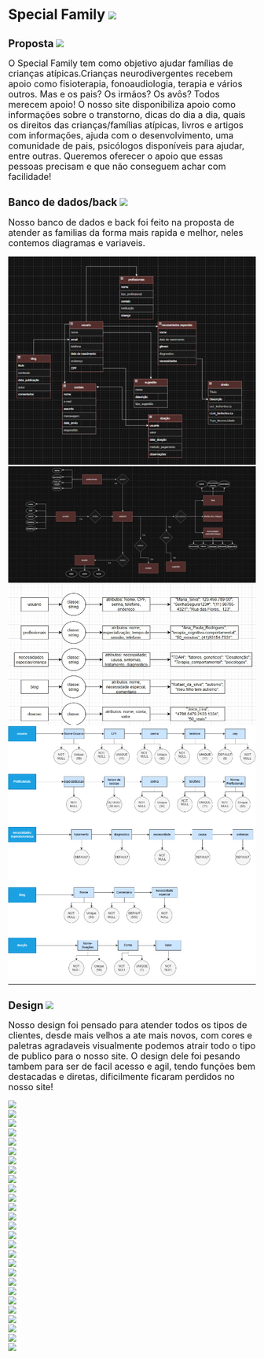 # Special Family  <img src="#logo" wight="20px" height="30px">

## Proposta  <img src="#logo" wight="20px" height="20px">
<div style="font-size: 18px;">
O Special Family tem como objetivo ajudar famílias de crianças atípicas.Crianças neurodivergentes recebem apoio como fisioterapia, fonoaudiologia, terapia e vários outros. Mas e os pais? Os irmãos? Os avôs? Todos merecem apoio!
O nosso site disponibiliza apoio como informações sobre o transtorno, dicas do dia a dia, quais os direitos das crianças/famílias atípicas, livros e artigos com informações, ajuda com o desenvolvimento, uma comunidade de pais, psicólogos disponíveis para ajudar, entre outras. Queremos oferecer o apoio que essas pessoas precisam e que não conseguem achar com facilidade!


</div>

## Banco de dados/back  <img src="#logo" wight="20px" height="20px">
<div style="font-size: 18px;">
Nosso banco de dados e back foi feito na proposta de atender as familias da forma mais rapida e melhor, neles contemos diagramas e variaveis.

</div>
<br>
<img src="readme-config/D-back-banco/D-C.png">
<img src="readme-config/D-back-banco/D-ER.png">
<img src="readme-config/D-back-banco/variaveis-back.jpeg">
<img src="readme-config/D-back-banco/variaveis-banco.png">

--------------------

## Design  <img src="#logo" wight="20px" height="20px">

<div style="font-size: 18px;">
Nosso design foi pensado para atender todos os tipos de clientes, desde mais velhos a ate mais novos, com cores e paletras agradaveis visualmente podemos atrair todo o tipo de publico para o nosso site. O design dele foi pesando tambem para ser de facil acesso e agil, tendo funções bem destacadas e diretas, dificilmente ficaram perdidos no nosso site!
</div>
<br>
<img src="readme-config/1.png">
<br>

<img src="readme-config/2.png">
<br>

<img src="readme-config/3.png">
<br>

<img src="readme-config/4.png">
<br>

<img src="readme-config/5.png">
<br>

<img src="readme-config/6.png">
<br>

<img src="readme-config/7.png">
<br>

<img src="readme-config/8.png">
<br>

<img src="readme-config/9.png">
<br>

<img src="readme-config/10.png">
<br>

<img src="readme-config/11.png">
<br>

<img src="readme-config/12.png">
<br>

<img src="readme-config/13.png">
<br>

<img src="readme-config/14.png">
<br>

<img src="readme-config/15.png">
<br>

<img src="readme-config/16.png">
<br>

<img src="readme-config/17.png">
<br>

<img src="readme-config/18.png">
<br>

<img src="readme-config/19.png">
<br>

<img src="readme-config/20.png">
<br>

<img src="readme-config/21.png">
<br>

<img src="readme-config/22.png">
<br>

<img src="readme-config/23.png">
<br>

<img src="readme-config/24.png">
<br>

<img src="readme-config/25.png">
<br>

<img src="readme-config/26.png">
<br>

<img src="readme-config/27.png">
<br>
